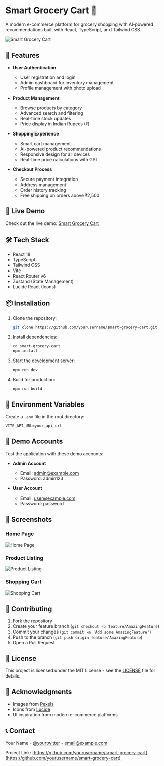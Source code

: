 # Smart Grocery Cart 🛒

A modern e-commerce platform for grocery shopping with AI-powered recommendations built with React, TypeScript, and Tailwind CSS.

![Smart Grocery Cart](https://images.pexels.com/photos/3962285/pexels-photo-3962285.jpeg)

## 🌟 Features

- **User Authentication**
  - User registration and login
  - Admin dashboard for inventory management
  - Profile management with photo upload

- **Product Management**
  - Browse products by category
  - Advanced search and filtering
  - Real-time stock updates
  - Price display in Indian Rupees (₹)

- **Shopping Experience**
  - Smart cart management
  - AI-powered product recommendations
  - Responsive design for all devices
  - Real-time price calculations with GST

- **Checkout Process**
  - Secure payment integration
  - Address management
  - Order history tracking
  - Free shipping on orders above ₹2,500

## 🚀 Live Demo

Check out the live demo: [Smart Grocery Cart](https://clinquant-truffle-b1aa6a.netlify.app)

## 🛠️ Tech Stack

- React 18
- TypeScript
- Tailwind CSS
- Vite
- React Router v6
- Zustand (State Management)
- Lucide React (Icons)

## 📦 Installation

1. Clone the repository:
   ```bash
   git clone https://github.com/yourusername/smart-grocery-cart.git
   ```

2. Install dependencies:
   ```bash
   cd smart-grocery-cart
   npm install
   ```

3. Start the development server:
   ```bash
   npm run dev
   ```

4. Build for production:
   ```bash
   npm run build
   ```

## 🔑 Environment Variables

Create a `.env` file in the root directory:

```env
VITE_API_URL=your_api_url
```

## 👥 Demo Accounts

Test the application with these demo accounts:

- **Admin Account**
  - Email: admin@example.com
  - Password: admin123

- **User Account**
  - Email: user@example.com
  - Password: password

## 📱 Screenshots

### Home Page
![Home Page](https://images.pexels.com/photos/3962285/pexels-photo-3962285.jpeg)

### Product Listing
![Product Listing](https://images.pexels.com/photos/1510392/pexels-photo-1510392.jpeg)

### Shopping Cart
![Shopping Cart](https://images.pexels.com/photos/1775043/pexels-photo-1775043.jpeg)

## 🤝 Contributing

1. Fork the repository
2. Create your feature branch (`git checkout -b feature/AmazingFeature`)
3. Commit your changes (`git commit -m 'Add some AmazingFeature'`)
4. Push to the branch (`git push origin feature/AmazingFeature`)
5. Open a Pull Request

## 📄 License

This project is licensed under the MIT License - see the [LICENSE](LICENSE) file for details.

## 🙏 Acknowledgments

- Images from [Pexels](https://www.pexels.com)
- Icons from [Lucide](https://lucide.dev)
- UI inspiration from modern e-commerce platforms

## 📞 Contact

Your Name - [@yourtwitter](https://twitter.com/yourtwitter) - email@example.com

Project Link: [https://github.com/yourusername/smart-grocery-cart](https://github.com/yourusername/smart-grocery-cart)